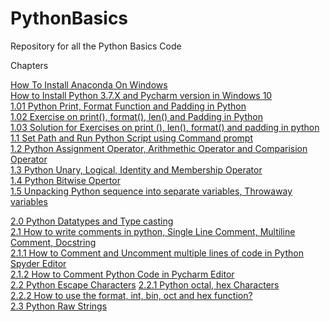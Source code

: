 # PythonBasics
Repository for all the Python Basics Code

Chapters

[How To Install Anaconda On Windows](https://youtu.be/satUNizll4o) </br>
[How to Install Python 3.7.X and  Pycharm version in Windows 10](https://youtu.be/2KEMovccsic) <br/>
[1.01 Python Print, Format Function and Padding in Python](https://youtu.be/WW_c6jOemWo) <br/>
[1.02 Exercise on print(), format(), len() and Padding in Python](https://youtu.be/sKjn2m_f_aM) <br/>
[1.03 Solution for Exercises on print (), len(), format() and padding in python](https://youtu.be/RYlMjz9bKcw) <br/>
[1.1  Set Path and Run Python Script using Command prompt](https://youtu.be/UN_repFzgF0) <br/>
[1.2 Python Assignment Operator, Arithmethic Operator and Comparision Operator](https://youtu.be/HUY-bdEKOOs)<br/>
[1.3 Python Unary, Logical, Identity and Membership Operator](https://youtu.be/dcjmvVh1Q5M) <br/>
[1.4 Python Bitwise Opertor](https://youtu.be/29LZHk2pgVc) <br/>
[1.5 Unpacking Python sequence into separate variables, Throwaway variables](https://youtu.be/t7XuU5hl_5g) <br/>

[2.0 Python Datatypes and Type casting](https://youtu.be/ECHJ2hFuFZk) <br/>
[2.1 How to write comments in python, Single Line Comment, Multiline Comment, Docstring](https://youtu.be/T7PYF44lI6I)<br/>
[2.1.1 How to Comment and Uncomment multiple lines of code in Python Spyder Editor](https://youtu.be/jqsjVlTyUcU)<br/>
[2.1.2 How to Comment  Python Code in Pycharm Editor](https://youtu.be/h0q0I5woktI)<br/>
[2.2 Python Escape Characters](https://youtu.be/r2CtqCPJyKs)<r/>
[2.2.1 Python octal, hex Characters](https://youtu.be/Hjh52dTT20c)<br/>
[2.2.2 How to use the format, int, bin, oct and hex function?](https://youtu.be/uneq2kjqwuA)<br/>
[2.3 Python Raw Strings](https://youtu.be/FMJtprrJm8I)<br/> 
